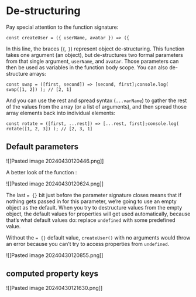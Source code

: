 # De-structuring

Pay special attention to the function signature:

```
const createUser = ({ userName, avatar }) => ({
```
In this line, the braces (`{`, `}`) represent object de-structuring. This function takes one argument (an object), but de-structures two formal parameters from that single argument, `userName`, and `avatar`. Those parameters can then be used as variables in the function body scope. You can also de-structure arrays:
 
```
const swap = ([first, second]) => [second, first];console.log( swap([1, 2]) ); // [2, 1]
```
And you can use the rest and spread syntax (`...varName`) to gather the rest of the values from the array (or a list of arguments), and then spread those array elements back into individual elements:

```
const rotate = ([first, ...rest]) => [...rest, first];console.log( rotate([1, 2, 3]) ); // [2, 3, 1]
```


## Default parameters

![[Pasted image 20240430120446.png]]

A better look of the function : 

![[Pasted image 20240430120624.png]]

The last `= {}` bit just before the parameter signature closes means that if nothing gets passed in for this parameter, we’re going to use an empty object as the default. When you try to destructure values from the empty object, the default values for properties will get used automatically, because that’s what default values do: replace `undefined` with some predefined value.

Without the `= {}` default value, `createUser()` with no arguments would throw an error because you can’t try to access properties from `undefined`.


![[Pasted image 20240430120855.png]]

## computed property keys

![[Pasted image 20240430121630.png]]